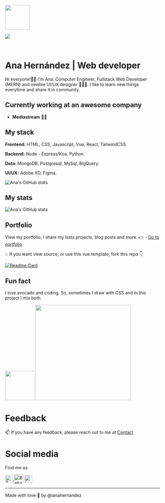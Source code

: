 <p align="left" class="circle">
<img width="80" class="circle" src="https://res.cloudinary.com/ianahernandez/image/upload/v1620496995/Intersect_788fb974fd.png?1767584.924999999">
</p>

<p align="left">
<a href="https://twitter.com/ianahernandez"><img src="https://img.shields.io/twitter/follow/ianahernandez?label=Follow&style=social"></a>
</p></br>

# Ana Hernández | Web developer

Hi everyone!👋🏽 I'm Ana. Computer Engineer, Fullstack Web Developer (MERN) and newbie UI/UX designer 👩🏻‍💻. I like to learn new things everytime and share it in community.  
  
## Currently working at an awesome company

- **Mediastream** 💚🚀

## My stack

**Frontend:** HTML, CSS, Javascript, Vue, React, TailwindCSS.

**Backend:** Node - Express/Koa, Python.

**Data:** MongoDB, Postgresql, MySql, BigQuery.

**UI/UX:** Adobe XD, Figma.

![Ana's GitHub stats](https://github-readme-stats-ten-ebon.vercel.app/api/top-langs?username=ianahernandez&show_icons=true&count_private=true&theme=tokyonight&title_color=f2f2f2&icon_color=ecd748&text_color=b9a0da&langs_count=6)


## My stats

![Ana's GitHub stats](https://github-readme-stats-ten-ebon.vercel.app/api?username=ianahernandez&show_icons=true&count_private=true&theme=tokyonight&title_color=f2f2f2&icon_color=ecd748&text_color=b9a0da)

## Portfolio
View my portfolio, I share my lasts projects, blog posts and more.
:point_right: - [Go to portfolio](https://ianahernandez.tech)

:bulb: If you want view source, or use this vue template, fork this repo :point_down:


[![Readme Card](https://github-readme-stats-ten-ebon.vercel.app/api/pin/?username=ianahernandez&repo=portfolio&show_owner=true&show_icons=true&theme=tokyonight&title_color=f2f2f2&icon_color=ecd748&text_color=b9a0da)](https://github.com/ianahernandez/portfolio)

  
## Fun fact

I love avocado and coding. So, sometimes I draw with CSS and in this project I mix both.

<p align="left">
  <img width=95 src="https://pbs.twimg.com/media/Eey0uiRWAAcpR6t.png">
  <a href="https://github.com/ianahernandez/avocado-css"><img align="" width="310px" src="https://github-readme-stats.vercel.app/api/pin/?username=ianahernandez&repo=avocado-css&show_owner=true&show_icons=true&theme=tokyonight&title_color=f2f2f2&icon_color=ecd748&text_color=b9a0da"/></a>
</p>


# Feedback

📫 If you have any feedback, please reach out to me at [Contact](https://ianahernandez.tech/contacto)

# Social media

Find me as:

<p align="left">
<a href="https://twitter.com/ianahernandez" target="blank"><img align="center" src="https://res.cloudinary.com/ianahernandez/image/upload/v1651070694/3256013_8dccb2f9ba.png" alt="Twitter Account" height="25"</a>
<a href="https://behance.net/ianahernandez" target="blank"><img align="center" src="https://res.cloudinary.com/ianahernandez/image/upload/v1651070628/3991886_e60cf9d4f2.png" alt="Behance Account" height="30" /></a>
<a href="https://linkedin.com/in/ianahernandez/" target="blank"><img align="center" src="https://res.cloudinary.com/ianahernandez/image/upload/v1651070669/3536505_6dc32bd7ca.png" alt="Linkedin Account" height="25"/></a>
</p>



______

Made with love :purple_heart: by @ianahernandez

  

